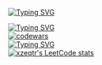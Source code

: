 [![Typing SVG](https://readme-typing-svg.herokuapp.com?font=Fira+Code&pause=1000&color=31ABE1&width=435&lines=Hello+everybody)](https://git.io/typing-svg)

<!--
**xzeqtr/xzeqtr** is a ✨ _special_ ✨ repository because its `README.md` (this file) appears on your GitHub profile.

Here are some ideas to get you started:

- 🔭 I’m currently working on ...
- 🌱 I’m currently learning ...
- 👯 I’m looking to collaborate on ...
- 🤔 I’m looking for help with ...
- 💬 Ask me about ...
- 📫 How to reach me: ...
- 😄 Pronouns: ...
- ⚡ Fun fact: ...
-->

[![Typing SVG](https://readme-typing-svg.herokuapp.com?font=Fira+Code&pause=1000&color=31ABE1&width=435&lines=Codewars+stats)](https://git.io/typing-svg)
<br>
[![codewars](https://www.codewars.com/users/xzeqtr/badges/small)](https://www.codewars.com/users/xzeqtr)
<br>
[![Typing SVG](https://readme-typing-svg.herokuapp.com?font=Fira+Code&pause=1000&color=31ABE1&width=435&lines=LeetCode+stats)](https://git.io/typing-svg)
<br>
[![xzeqtr's LeetCode stats](https://leetcode-stats-six.vercel.app/api?username=xzeqtr&theme=dark)](https://leetcode.com/xzeqtr/)
